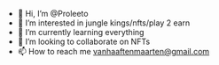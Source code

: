 - 👋 Hi, I’m @Proleeto
- 👀 I’m interested in jungle kings/nfts/play 2 earn
- 🌱 I’m currently learning everything
- 💞️ I’m looking to collaborate on NFTs
- 📫 How to reach me vanhaaftenmaarten@gmail.com

<!---
Proleeto/Proleeto is a ✨ special ✨ repository because its `README.md` (this file) appears on your GitHub profile.
You can click the Preview link to take a look at your changes.
--->
